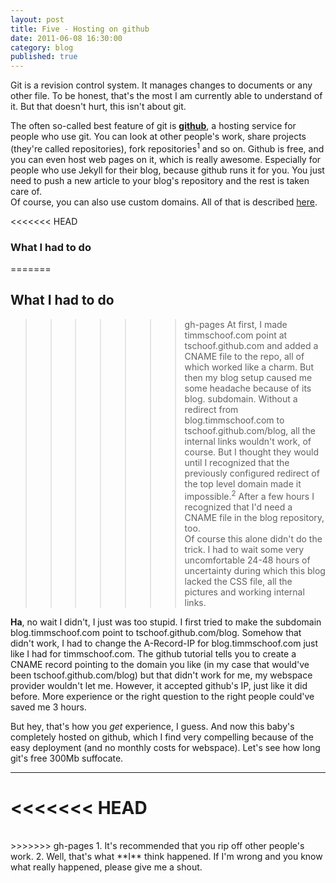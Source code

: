 ```yaml
---
layout: post
title: Five - Hosting on github
date: 2011-06-08 16:30:00
category: blog
published: true
---
```

Git is a revision control system. It manages changes to documents or any other file. To be honest, that's the most I am currently able to understand of it. But that doesn't hurt, this isn't about git.

The often so-called best feature of git is [**github**](www.github.com), a hosting service for people who use git. You can look at other people's work, share projects (they're called repositories), fork repositories<sup>1</sup> and so on. Github is free, and you can even host web pages on it, which is really awesome. Especially for people who use Jekyll for their blog, because github runs it for you. You just need to push a new article to your blog's repository and the rest is taken care of.  
Of course, you can also use custom domains. All of that is described [here](http://pages.github.com/).

<<<<<<< HEAD
### What I had to do ###
=======
## What I had to do ##
>>>>>>> gh-pages
At first, I made timmschoof.com point at tschoof.github.com and added a CNAME file to the repo, all of which worked like a charm. But then my blog setup caused me some headache because of its blog. subdomain. Without a redirect from blog.timmschoof.com to tschoof.github.com/blog, all the internal links wouldn't work, of course. But I thought they would until I recognized that the previously configured redirect of the top level domain made it impossible.<sup>2</sup> After a few hours I recognized that I'd need a CNAME file in the blog repository, too.  
Of course this alone didn't do the trick. I had to wait some very uncomfortable 24-48 hours of uncertainty during which this blog lacked the CSS file, all the pictures and working internal links.

**Ha**, no wait I didn't, I just was too stupid. I first tried to make the subdomain blog.timmschoof.com point to tschoof.github.com/blog. Somehow that didn't work, I had to change the A-Record-IP for blog.timmschoof.com just like I had for timmschoof.com. The github tutorial tells you to create a CNAME record pointing to the domain you like (in my case that would've been tschoof.github.com/blog) but that didn't work for me, my webspace provider wouldn't let me. However, it accepted github's IP, just like it did before. More experience or the right question to the right people could've saved me 3 hours. 

But hey, that's how you *get* experience, I guess. And now this baby's completely hosted on github, which I find very compelling because of the easy deployment (and no monthly costs for webspace). Let's see how long git's free 300Mb suffocate.

---
<<<<<<< HEAD
=======
<br>
>>>>>>> gh-pages
1. It's recommended that you rip off other people's work.
2. Well, that's what **I** think happened. If I'm wrong and you know what really happened, please give me a shout. 
